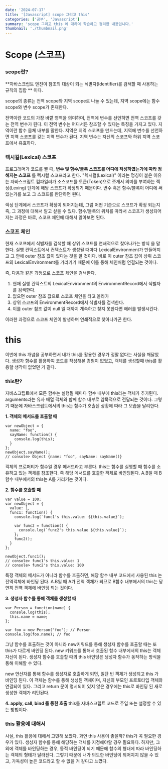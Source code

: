 ```yaml
---
date: '2024-07-17'
title: '[Javascript] scope 그리고 this'
categories: ['공부', 'Javascript']
summary: 'scope 그리고 this 에 대하여 학습하고 정리한 내용입니다.'
thumbnail: './thumbnail.png'
---
```


# Scope (스코프)

### scope란?

**자바스크립트 엔진이 참조의 대상이 되는 식별자(Identifier)를 검색할 때 사용하는 규칙의 집합 **
이다.

scope의 종류는
전역 scope와 지역 scope로 나눌 수 있는데, 지역 scope에는 함수 scope와 변수 scope가 존재한다.

전역이란 코드의 가장 바깥 영역을 의미하며, 전역에 변수를 선언하면 전역 스코프를 갖는 전역 변수가 된다. 이 전역 변수는 어디서든 참조할 수 있다는 특징을 가지고 있다.
지역이란 함수 몸체 내부를 말한다. 지역은 지역 스코프를 만드는데, 지역에 변수를 선언하면 지역 스코프를 갖는 지역 변수가 된다. 지역 변수는 자신의 스코프와 하위 지역 스코프에서 유효하다.

### 렉시컬(Lexical) 스코프

프로그래머가 코드를 짤 때, **변수 및 함수/블록 스코프를 어디에 작성하였는가에 따라 정해지는 스코프** 를 렉시컬 스코프라고 한다.
"렉시컬(Lexical)" 이라는 명칭이 붙은 이유는 자바스크립트 컴파일러가 소스코드를 토큰(Token)으로 쪼개서 의미를 부여하는 렉싱(Lexing) 단계에 해당 스코프가 확정되기 때문이다.
변수 혹은 함수/블록이 어디에 써있는가를 보고 그 스코프를 판단하면 된다.

렉싱 단계에서 스코프가 확정이 되어지는데, 그럼 어떤 기준으로 스코프가 확정 되는지 즉, 그 과정에 대해서 알고 싶을 수 있다. 함수/블록의 위치를 따라서 스코프가 생성되어지는 과정은 바로, 스코프 체인에 대해서 알아보면 된다.

### 스코프 체인

현재 스코프에서 식별자를 검색할 때 상위 스코프를 연쇄적으로 찾아나가는 방식 을 말한다.
실행 컨텍스트에서 컨텍스트가 생성될 때마다 LexicalEnvironment가 만들어지고
그 안에 outer 참조 값이 있다는 것을 알 것이다.
바로 이 outer 참조 값이 상위 스코프의 LexicalEnvironment를 가리키기 때문에 이를 통해 체인처럼 연결되는 것이다.

즉, 다음과 같은 과정으로 스코프 체인을 검색한다.

1. 현재 실행 컨텍스트의 LexicalEnvironment의 EnvironmentRecord에서 식별자를 검색한다.
2. 없으면 outer 참조 값으로 스코프 체인을 타고 올라가
3. 상위 스코프의 EnvironmentRecord에서 식별자를 검색한다.
4. 이를 outer 참조 값이 null 일 때까지 계속하고 찾지 못한다면 에러를 발생시킨다.

이러한 과정으로 스코프 체인이 발생하며 연쇄적으로 찾아나가곤 한다.

# this

이번에 this 개념을 공부하면서 내가 this를 활용한 경우가 정말 없다는 사실을 깨달았다.
생성자 함수를 활용하여 코드를 작성해본 경험이 없었고, 객체를 생성할때 this를 활용할 생각이 없었던 거 같다.

### this란?

자바스크립트에서 모든 함수는 실행될 때마다 함수 내부에 this라는 객체가 추가된다. arguments라는 유사 배열 객체와 함께 함수 내부로 암묵적으로 전달되는 것이다. 그렇기 때문에 자바스크립트에서의 this는 함수가 호출된 상황에 따라 그 모습을 달리한다.

**1. 객체의 메서드를 호출할 때**

```
var newObject = {
  name: "foo",
  sayName: function() {
    console.log(this);
  }
};
newObject.sayName();
// console> Object {name: "foo", sayName: sayName()}
```

객체의 프로퍼티가 함수일 경우 메서드라고 부른다. this는 함수를 실행할 때 함수를 소유하고 있는 객체를 참조한다. 즉 해당 메서드를 호출한 객체로 바인딩된다. A.B일 때 B함수 내부에서의 this는 A를 가리키는 것이다.

**2. 함수를 호출할 때**

```
var value = 100;
var newObject = {
  value: 1,
  func1: function() {
    console.log(`func1's this.value: ${this.value}`);

    var func2 = function() {
      console.log(`func2's this.value ${this.value}`);
    };
    func2();
  }
};

newObject.func1();
// console> func1's this.value: 1
// console> func2's this.value: 100
```

특정 객체의 메서드가 아니라 함수를 호출하면, 해당 함수 내부 코드에서 사용된 this 는 전역객체에 바인딩 된다. A.B일 때 A가 전역 객체가 되므로 B함수 내부에서의 this는 당연히 전역 객체에 바인딩 되는 것이다.

**3. 생성자 함수를 통해 객체를 생성할 때**

```
var Person = function(name) {
  console.log(this);
  this.name = name;
};

var foo = new Person("foo"); // Person
console.log(foo.name); // foo
```

그냥 함수를 호출하는 것이 아니라 new키워드를 통해 생성자 함수를 호출할 때는 또 this가 다르게 바인딩 된다. new 키워드를 통해서 호출된 함수 내부에서의 this는 객체 자신이 된다. 생성자 함수를 호출할 때의 this 바인딩은 생성자 함수가 동작하는 방식을 통해 이해할 수 있다.

new 연산자를 통해 함수를 생성자로 호출하게 되면, 일단 빈 객체가 생성되고 this 가 바인딩 된다. 이 객체는 함수를 통해 생성된 객체이며, 자신의 부모인 프로토타입 객체와 연결되어 있다. 그리고 return 문이 명시되어 있지 않은 경우에는 this로 바인딩 된 새로 생성한 객체가 리턴된다.

**4. apply, call, bind 를 통한 호출**
this를 자바스크립트 코드로 주입 또는 설정할 수 있는 방법이다.

### this 활용에 대해서

사실, this 활용에 대해서 고민해 보았다. 과연 this 사용이 좋을까?
this가 꼭 필요한 경우가 있다. 생성자 함수를 통해 해당하는 객체를 지정해야할 경우 필요하다. 하지만, 그 외에 객체를 바인딩하는 경우, 동적 바인딩이 되기 때문에
함수의 형태에 따라 바인딩하는 객체의 형태가 달라진다. 그렇기 때문에 내가 의도한 바인딩이 되어지지 않을 수 있고, 가독성이 높은 코드라고 할 수 없을 거 같다고 느꼈다.

